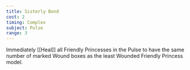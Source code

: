 ```yaml
---
title: Sisterly Bond
cost: 2
timing: Complex
subject: Pulse
range: 3
---
```

Immediately [[Heal]] all Friendly Princesses in the Pulse to have the same number of marked Wound boxes as the least Wounded Friendly Princess model.